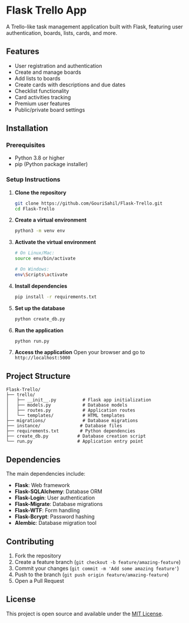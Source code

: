 # Flask Trello App

A Trello-like task management application built with Flask, featuring user authentication, boards, lists, cards, and more.

## Features

- User registration and authentication
- Create and manage boards
- Add lists to boards
- Create cards with descriptions and due dates
- Checklist functionality
- Card activities tracking
- Premium user features
- Public/private board settings

## Installation

### Prerequisites

- Python 3.8 or higher
- pip (Python package installer)

### Setup Instructions

1. **Clone the repository**
   ```bash
   git clone https://github.com/GouriSahil/Flask-Trello.git
   cd Flask-Trello
   ```

2. **Create a virtual environment**
   ```bash
   python3 -m venv env
   ```

3. **Activate the virtual environment**
   ```bash
   # On Linux/Mac:
   source env/bin/activate
   
   # On Windows:
   env\Scripts\activate
   ```

4. **Install dependencies**
   ```bash
   pip install -r requirements.txt
   ```

5. **Set up the database**
   ```bash
   python create_db.py
   ```

6. **Run the application**
   ```bash
   python run.py
   ```

7. **Access the application**
   Open your browser and go to `http://localhost:5000`

## Project Structure

```
Flask-Trello/
├── trello/
│   ├── __init__.py          # Flask app initialization
│   ├── models.py            # Database models
│   ├── routes.py            # Application routes
│   └── templates/           # HTML templates
├── migrations/              # Database migrations
├── instance/               # Database files
├── requirements.txt        # Python dependencies
├── create_db.py           # Database creation script
└── run.py                 # Application entry point
```

## Dependencies

The main dependencies include:
- **Flask**: Web framework
- **Flask-SQLAlchemy**: Database ORM
- **Flask-Login**: User authentication
- **Flask-Migrate**: Database migrations
- **Flask-WTF**: Form handling
- **Flask-Bcrypt**: Password hashing
- **Alembic**: Database migration tool

## Contributing

1. Fork the repository
2. Create a feature branch (`git checkout -b feature/amazing-feature`)
3. Commit your changes (`git commit -m 'Add some amazing feature'`)
4. Push to the branch (`git push origin feature/amazing-feature`)
5. Open a Pull Request

## License

This project is open source and available under the [MIT License](LICENSE). 
